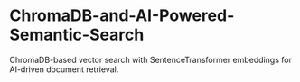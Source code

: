 # ChromaDB-and-AI-Powered-Semantic-Search
ChromaDB-based vector search with SentenceTransformer embeddings for AI-driven document retrieval.
